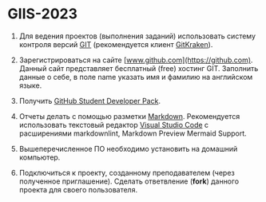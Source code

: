 # GIIS-2023

1. Для ведения проектов (выполнения заданий) использовать систему контроля версий [GIT](https://git-scm.com/) (рекомендуется клиент [GitKraken](https://www.gitkraken.com/)).

2. Зарегистрироваться на сайте [www.github.com](https://github.com). Данный сайт представляет бесплатный (free) хостинг GIT. Заполнить данные о себе, в поле name указать имя и фамилию на английском языке.

3. Получить [GitHub Student Developer Pack](https://education.github.com/discount_requests/application).

4. Отчеты делать с помощью разметки [Markdown](https://gist.github.com/Jekins/2bf2d0638163f1294637). Рекомендуется использовать текстовый редактор [Visual Studio Code](https://code.visualstudio.com/) c расширениями markdownlint, Markdown Preview Mermaid Support.

5. Вышеперечисленное ПО необходимо установить на домашний компьютер.

6. Подключиться к проекту, созданному преподавателем (через полученное приглашение). Сделать ответвление (**fork**) данного проекта для своего пользователя.